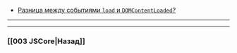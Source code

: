 - [Разница между событиями `load` и `DOMContentLoaded`?](https://youtu.be/kx3dR6ztICU?t=627)



___

___

### [[003 JSCore|Назад]]
